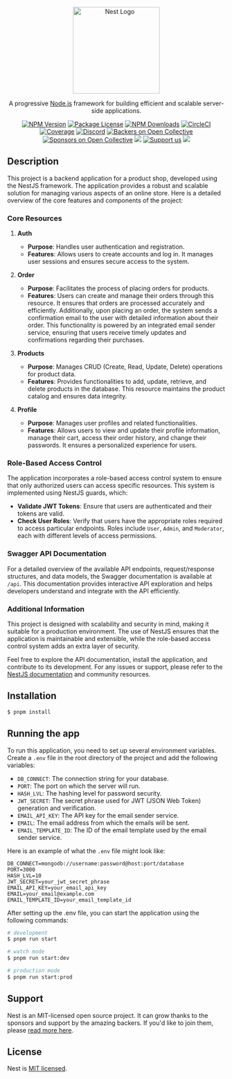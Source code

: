 <p align="center">
  <a href="http://nestjs.com/" target="blank"><img src="https://nestjs.com/img/logo-small.svg" width="200" alt="Nest Logo" /></a>
</p>

[circleci-image]: https://img.shields.io/circleci/build/github/nestjs/nest/master?token=abc123def456
[circleci-url]: https://circleci.com/gh/nestjs/nest

  <p align="center">A progressive <a href="http://nodejs.org" target="_blank">Node.js</a> framework for building efficient and scalable server-side applications.</p>
    <p align="center">
<a href="https://www.npmjs.com/~nestjscore" target="_blank"><img src="https://img.shields.io/npm/v/@nestjs/core.svg" alt="NPM Version" /></a>
<a href="https://www.npmjs.com/~nestjscore" target="_blank"><img src="https://img.shields.io/npm/l/@nestjs/core.svg" alt="Package License" /></a>
<a href="https://www.npmjs.com/~nestjscore" target="_blank"><img src="https://img.shields.io/npm/dm/@nestjs/common.svg" alt="NPM Downloads" /></a>
<a href="https://circleci.com/gh/nestjs/nest" target="_blank"><img src="https://img.shields.io/circleci/build/github/nestjs/nest/master" alt="CircleCI" /></a>
<a href="https://coveralls.io/github/nestjs/nest?branch=master" target="_blank"><img src="https://coveralls.io/repos/github/nestjs/nest/badge.svg?branch=master#9" alt="Coverage" /></a>
<a href="https://discord.gg/G7Qnnhy" target="_blank"><img src="https://img.shields.io/badge/discord-online-brightgreen.svg" alt="Discord"/></a>
<a href="https://opencollective.com/nest#backer" target="_blank"><img src="https://opencollective.com/nest/backers/badge.svg" alt="Backers on Open Collective" /></a>
<a href="https://opencollective.com/nest#sponsor" target="_blank"><img src="https://opencollective.com/nest/sponsors/badge.svg" alt="Sponsors on Open Collective" /></a>
  <a href="https://paypal.me/kamilmysliwiec" target="_blank"><img src="https://img.shields.io/badge/Donate-PayPal-ff3f59.svg"/></a>
    <a href="https://opencollective.com/nest#sponsor"  target="_blank"><img src="https://img.shields.io/badge/Support%20us-Open%20Collective-41B883.svg" alt="Support us"></a>
  <a href="https://twitter.com/nestframework" target="_blank"><img src="https://img.shields.io/twitter/follow/nestframework.svg?style=social&label=Follow"></a>
</p>
  <!--[![Backers on Open Collective](https://opencollective.com/nest/backers/badge.svg)](https://opencollective.com/nest#backer)
  [![Sponsors on Open Collective](https://opencollective.com/nest/sponsors/badge.svg)](https://opencollective.com/nest#sponsor)-->

## Description

This project is a backend application for a product shop, developed using the NestJS framework. The application provides a robust and scalable solution for managing various aspects of an online store. Here is a detailed overview of the core features and components of the project:

### Core Resources

1. **Auth**
   - **Purpose**: Handles user authentication and registration.
   - **Features**: Allows users to create accounts and log in. It manages user sessions and ensures secure access to the system.

2. **Order**
   - **Purpose**: Facilitates the process of placing orders for products.
   - **Features**: Users can create and manage their orders through this resource. It ensures that orders are processed accurately and efficiently. Additionally, upon placing an order, the system sends a confirmation email to the user with detailed information about their order. This functionality is powered by an integrated email sender service, ensuring that users receive timely updates and confirmations regarding their purchases.

3. **Products**
   - **Purpose**: Manages CRUD (Create, Read, Update, Delete) operations for product data.
   - **Features**: Provides functionalities to add, update, retrieve, and delete products in the database. This resource maintains the product catalog and ensures data integrity.

4. **Profile**
   - **Purpose**: Manages user profiles and related functionalities.
   - **Features**: Allows users to view and update their profile information, manage their cart, access their order history, and change their passwords. It ensures a personalized experience for users.

### Role-Based Access Control

The application incorporates a role-based access control system to ensure that only authorized users can access specific resources. This system is implemented using NestJS guards, which:

- **Validate JWT Tokens**: Ensure that users are authenticated and their tokens are valid.
- **Check User Roles**: Verify that users have the appropriate roles required to access particular endpoints. Roles include `User`, `Admin`, and `Moderator`, each with different levels of access permissions.

### Swagger API Documentation

For a detailed overview of the available API endpoints, request/response structures, and data models, the Swagger documentation is available at `/api`. This documentation provides interactive API exploration and helps developers understand and integrate with the API efficiently.

### Additional Information

This project is designed with scalability and security in mind, making it suitable for a production environment. The use of NestJS ensures that the application is maintainable and extensible, while the role-based access control system adds an extra layer of security.

Feel free to explore the API documentation, install the application, and contribute to its development. For any issues or support, please refer to the [NestJS documentation](https://docs.nestjs.com/support) and community resources.

## Installation

```bash
$ pnpm install
```

## Running the app

To run this application, you need to set up several environment variables. Create a `.env` file in the root directory of the project and add the following variables:

- `DB_CONNECT`: The connection string for your database.
- `PORT`: The port on which the server will run.
- `HASH_LVL`: The hashing level for password security.
- `JWT_SECRET`: The secret phrase used for JWT (JSON Web Token) generation and verification.
- `EMAIL_API_KEY`: The API key for the email sender service.
- `EMAIL`: The email address from which the emails will be sent.
- `EMAIL_TEMPLATE_ID`: The ID of the email template used by the email sender service.

Here is an example of what the `.env` file might look like:

```env
DB_CONNECT=mongodb://username:password@host:port/database
PORT=3000
HASH_LVL=10
JWT_SECRET=your_jwt_secret_phrase
EMAIL_API_KEY=your_email_api_key
EMAIL=your_email@example.com
EMAIL_TEMPLATE_ID=your_email_template_id
```

After setting up the .env file, you can start the application using the following commands:

```bash
# development
$ pnpm run start

# watch mode
$ pnpm run start:dev

# production mode
$ pnpm run start:prod
```

## Support

Nest is an MIT-licensed open source project. It can grow thanks to the sponsors and support by the amazing backers. If you'd like to join them, please [read more here](https://docs.nestjs.com/support).


## License

Nest is [MIT licensed](LICENSE).
